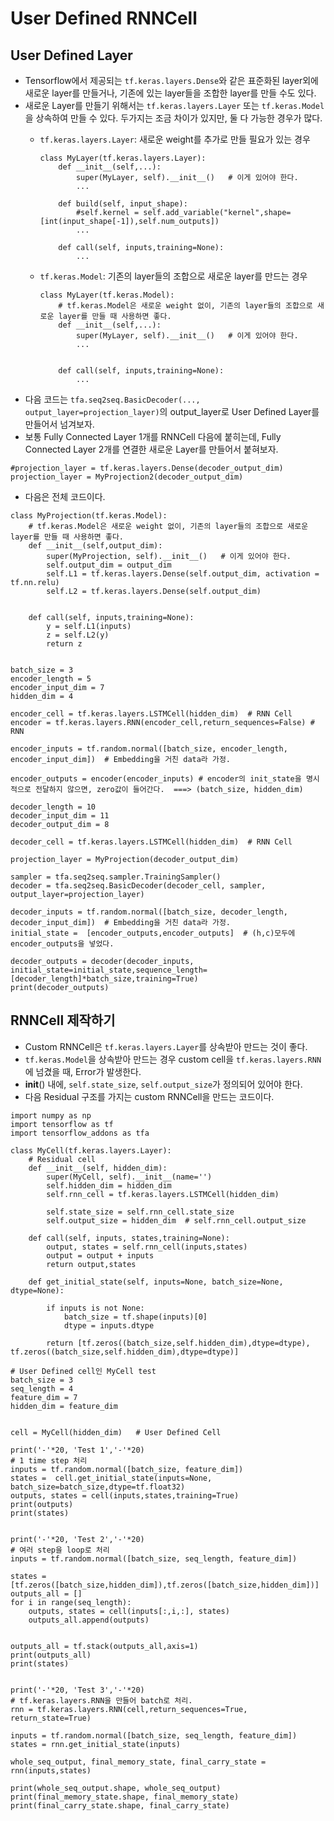 # User Defined RNNCell

## User Defined Layer
- Tensorflow에서 제공되는 `tf.keras.layers.Dense`와 같은 표준화된 layer외에 새로운 layer를 만들거나, 기존에 있는 layer들을 조합한 layer를 만들 수도 있다.
- 새로운 Layer를 만들기 위해서는 `tf.keras.layers.Layer` 또는 `tf.keras.Model`을 상속하여 만들 수 있다. 두가지는 조금 차이가 있지만, 둘 다 가능한 경우가 많다.
	* `tf.keras.layers.Layer`: 새로운 weight를 추가로 만들 필요가 있는 경우
	
		```
		class MyLayer(tf.keras.layers.Layer):
			def __init__(self,...):
				super(MyLayer, self).__init__()   # 이게 있어야 한다.
				...
			
			def build(self, input_shape):
				#self.kernel = self.add_variable("kernel",shape=[int(input_shape[-1]),self.num_outputs])
				...
				
			def call(self, inputs,training=None):
				...
		```
	* `tf.keras.Model`: 기존의 layer들의 조합으로 새로운 layer를 만드는 경우
	
		```
		class MyLayer(tf.keras.Model): 
			# tf.keras.Model은 새로운 weight 없이, 기존의 layer들의 조합으로 새로운 layer를 만들 때 사용하면 좋다.
			def __init__(self,...):
				super(MyLayer, self).__init__()   # 이게 있어야 한다.
				...
			
				
			def call(self, inputs,training=None):
				...
		```
- 다음 코드는 `tfa.seq2seq.BasicDecoder(..., output_layer=projection_layer)`의 output_layer로 User Defined Layer를 만들어서 넘겨보자. 
- 보통 Fully Connected Layer 1개를 RNNCell 다음에 붙히는데, Fully Connected Layer 2개를 연결한 새로운 Layer를 만들어서 붙혀보자.
```
#projection_layer = tf.keras.layers.Dense(decoder_output_dim)
projection_layer = MyProjection2(decoder_output_dim)
```
- 다음은 전체 코드이다.
```
class MyProjection(tf.keras.Model):
    # tf.keras.Model은 새로운 weight 없이, 기존의 layer들의 조합으로 새로운 layer를 만들 때 사용하면 좋다.
    def __init__(self,output_dim):
        super(MyProjection, self).__init__()   # 이게 있어야 한다.
        self.output_dim = output_dim
        self.L1 = tf.keras.layers.Dense(self.output_dim, activation = tf.nn.relu)
        self.L2 = tf.keras.layers.Dense(self.output_dim) 
    
        
    def call(self, inputs,training=None):
        y = self.L1(inputs)
        z = self.L2(y)
        return z


batch_size = 3
encoder_length = 5
encoder_input_dim = 7
hidden_dim = 4

encoder_cell = tf.keras.layers.LSTMCell(hidden_dim)  # RNN Cell
encoder = tf.keras.layers.RNN(encoder_cell,return_sequences=False) # RNN

encoder_inputs = tf.random.normal([batch_size, encoder_length, encoder_input_dim])  # Embedding을 거친 data라 가정.

encoder_outputs = encoder(encoder_inputs) # encoder의 init_state을 명시적으로 전달하지 않으면, zero값이 들어간다.  ===> (batch_size, hidden_dim)
     
decoder_length = 10
decoder_input_dim = 11
decoder_output_dim = 8

decoder_cell = tf.keras.layers.LSTMCell(hidden_dim)  # RNN Cell

projection_layer = MyProjection(decoder_output_dim)

sampler = tfa.seq2seq.sampler.TrainingSampler()
decoder = tfa.seq2seq.BasicDecoder(decoder_cell, sampler, output_layer=projection_layer)

decoder_inputs = tf.random.normal([batch_size, decoder_length, decoder_input_dim])  # Embedding을 거친 data라 가정.
initial_state =  [encoder_outputs,encoder_outputs]  # (h,c)모두에 encoder_outputs을 넣었다.

decoder_outputs = decoder(decoder_inputs, initial_state=initial_state,sequence_length=[decoder_length]*batch_size,training=True)
print(decoder_outputs)
```
## RNNCell 제작하기
- Custom RNNCell은 `tf.keras.layers.Layer`를 상속받아 만드는 것이 좋다. 
- `tf.keras.Model`을 상속받아 만드는 경우 custom cell을 `tf.keras.layers.RNN`에 넘겼을 때, Error가 발생한다.
- __init__() 내에, `self.state_size`, `self.output_size`가 정의되어 있어야 한다.
- 다음 Residual 구조를 가지는 custom RNNCell을 만드는 코드이다. 
```
import numpy as np
import tensorflow as tf
import tensorflow_addons as tfa

class MyCell(tf.keras.layers.Layer):
    # Residual cell
    def __init__(self, hidden_dim):
        super(MyCell, self).__init__(name='')
        self.hidden_dim = hidden_dim
        self.rnn_cell = tf.keras.layers.LSTMCell(hidden_dim)
        
        self.state_size = self.rnn_cell.state_size
        self.output_size = hidden_dim  # self.rnn_cell.output_size

    def call(self, inputs, states,training=None):
        output, states = self.rnn_cell(inputs,states)
        output = output + inputs
        return output,states

    def get_initial_state(self, inputs=None, batch_size=None, dtype=None):
        
        if inputs is not None:
            batch_size = tf.shape(inputs)[0]
            dtype = inputs.dtype
        
        return [tf.zeros((batch_size,self.hidden_dim),dtype=dtype), tf.zeros((batch_size,self.hidden_dim),dtype=dtype)]

# User Defined cell인 MyCell test
batch_size = 3
seq_length = 4
feature_dim = 7
hidden_dim = feature_dim


cell = MyCell(hidden_dim)   # User Defined Cell

print('-'*20, 'Test 1','-'*20)
# 1 time step 처리
inputs = tf.random.normal([batch_size, feature_dim])
states =  cell.get_initial_state(inputs=None, batch_size=batch_size,dtype=tf.float32)
outputs, states = cell(inputs,states,training=True)
print(outputs)
print(states)


print('-'*20, 'Test 2','-'*20)
# 여러 step을 loop로 처리
inputs = tf.random.normal([batch_size, seq_length, feature_dim])

states =  [tf.zeros([batch_size,hidden_dim]),tf.zeros([batch_size,hidden_dim])]
outputs_all = []
for i in range(seq_length):
    outputs, states = cell(inputs[:,i,:], states)
    outputs_all.append(outputs)


outputs_all = tf.stack(outputs_all,axis=1)
print(outputs_all)
print(states)


print('-'*20, 'Test 3','-'*20)
# tf.keras.layers.RNN을 만들어 batch로 처리.
rnn = tf.keras.layers.RNN(cell,return_sequences=True, return_state=True)

inputs = tf.random.normal([batch_size, seq_length, feature_dim])
states = rnn.get_initial_state(inputs)

whole_seq_output, final_memory_state, final_carry_state = rnn(inputs,states)

print(whole_seq_output.shape, whole_seq_output)
print(final_memory_state.shape, final_memory_state)
print(final_carry_state.shape, final_carry_state)
```
